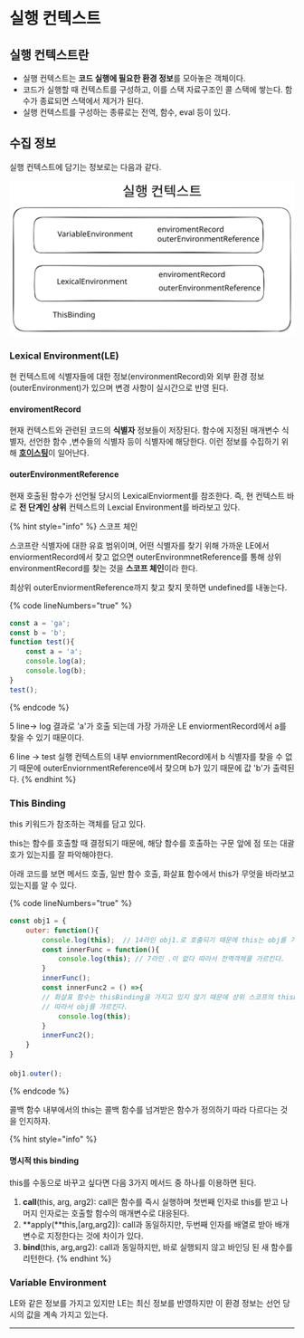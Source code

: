 # 실행 컨텍스트

## 실행 컨텍스트란

* 실행 컨텍스트는 **코드 실행에 필요한 환경 정보**를 모아놓은 객체이다.&#x20;
* 코드가 실행할 때 컨텍스트를 구성하고, 이를 스택 자료구조인 콜 스택에 쌓는다. 함수가 종료되면 스택에서 제거가 된다.
* 실행 컨텍스트를 구성하는 종류로는 전역, 함수, eval 등이 있다.



## 수집 정보&#x20;

실행 컨텍스트에 담기는 정보로는 다음과 같다.

<img src="../../.gitbook/assets/file.excalidraw (36).svg" alt="" class="gitbook-drawing">



### **Lexical Environment(LE)**

현 컨텍스트에 식별자들에 대한 정보(environmentRecord)와 외부 환경 정보(outerEnvironment)가 있으며 변경 사항이 실시간으로 반영 된다.

#### **enviromentRecord**

현재 컨텍스트와 관련된 코드의 **식별자** 정보들이 저장된다. 함수에 지정된 매개변수 식별자, 선언한 함수 ,변수들의 식별자 등이 식별자에 해당한다. 이런 정보를 수집하기 위해 [**호이스팅**](const-let.md)이 일어난다.&#x20;

#### **outerEnvironmentReference**

현재 호출된 함수가 선언될 당시의 LexicalEnviorment를 참조한다. 즉, 현 컨텍스트 바로 **전 단계인 상위** 컨텍스트의 Lexcial Environment를 바라보고 있다.&#x20;

{% hint style="info" %}
스코프 체인&#x20;

스코프란 식별자에 대한 유효 범위이며, 어떤 식별자를 찾기 위해 가까운 LE에서 enviormentRecord에서 찾고 없으면 outerEnvironmnetReference를 통해 상위 environmentRecord를 찾는 것을 **스코프 체인**이라 한다.

최상위 outerEnviormentReference까지 찾고 찾지 못하면 undefined를 내놓는다.



{% code lineNumbers="true" %}
```javascript
const a = 'ga';
const b = 'b';
function test(){
    const a = 'a'; 
    console.log(a);
    console.log(b);
}
test();
```
{% endcode %}

5 line-> log 결과로 'a'가 호출 되는데 가장 가까운 LE enviormentRecord에서 a를 찾을 수 있기 때문이다.&#x20;

6 line -> test 실행 컨텍스트의 내부 enviornmentRecord에서 b 식별자를 찾을 수 없기 때문에 outerEnviornmentReference에서 찾으며 b가 있기 때문에 값 'b'가 출력된다.
{% endhint %}



### This Binding

this 키워드가 참조하는 객체를 담고 있다.&#x20;

this는 함수를 호출할 때 결정되기 때문에, 해당 함수를 호출하는 구문 앞에 점 또는 대괄호가 있는지를 잘 파악해야한다.

아래 코드를 보면 메서드 호출, 일반 함수 호출, 화살표 함수에서 this가 무엇을 바라보고 있는지를 알 수 있다.

{% code lineNumbers="true" %}
```javascript
const obj1 = {
    outer: function(){
        console.log(this);  // 14라인 obj1.로 호출되기 때문에 this는 obj를 가르킨다. 
        const innerFunc = function(){
            console.log(this); // 7라인 .이 없다 따라서 전역객체를 가르킨다.
        }
        innerFunc(); 
        const innerFunc2 = () =>{
        // 화살표 함수는 thisBinding을 가지고 있지 않기 때문에 상위 스코프의 thisBinding을 가르킨다.
        // 따라서 obj를 가르킨다.
            console.log(this);  
        }
        innerFunc2();
    }
}

obj1.outer();
```
{% endcode %}

콜백 함수 내부에서의 this는 콜백 함수를 넘겨받은 함수가 정의하기 따라 다르다는 것을 인지하자.

{% hint style="info" %}
#### 명시적 this binding

this를 수동으로 바꾸고 싶다면 다음 3가지 메서드 중 하나를 이용하면 된다.&#x20;

1. **call**(this, arg, arg2): call은 함수를 즉시 실행하며 첫번째 인자로 this를  받고 나머지 인자로는 호출할 함수의 매개변수로 대응된다.
2. **apply(**this,\[arg,arg2]): call과 동일하지만, 두번째 인자를 배열로 받아 배개변수로 지정한다는 것에 차이가 있다.
3. **bind**(this, arg,arg2): call과 동일하지만, 바로 실행되지 않고 바인딩 된 새 함수를 리턴한다.
{% endhint %}



### Variable Environment

LE와 같은 정보를 가지고 있지만 LE는 최신 정보를 반영하지만 이 환경 정보는 선언 당시의 값을 계속 가지고 있는다.



***





